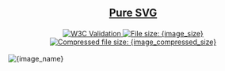 <h2><p align="center"><a href="{image_path}" title="View & Download {image_name}">Pure SVG</a></p></h2>
<div class="spoiler">
	<div class="spoiler_text" onclick="this.parentNode.classList.toggle('shown')"></div>
	<div class="spoiler_content">
		<div class="badges" align="center">
			<a href="https://validator.w3.org/nu/?showsource=yes&showoutline=yes&showimagereport=yes&doc=http%3A%2F%2Fsvg.n-panuhin.info%2FSVG%2F{image_url}%2F{image_path_url}" target="_blank">
				<img alt="W3C Validation" src="https://img.shields.io/w3c-validation/xml?preset=SVG%201.1%2C%20URL%2C%20XHTML%2C%20MathML%203.0&targetUrl=http%3A%2F%2Fn-panuhin.info%2Fredirect.php%3Fu%3Dhttp%3A%2F%2Fsvg.n-panuhin.info%2FSVG%2F{image_url2}%2F{image_path_url2}">
			</a>
			<a href="{image_path}" target="_blank" title="File size">
				<img alt="File size: {image_size}" src="https://img.shields.io/static/v1?cacheSeconds=10800&style=flat&label=File%20size&message={image_size_url}&color=0aa">
			</a>
			<a href="{image_path}" target="_blank" title="File size">
				<img alt="Compressed file size: {image_compressed_size}" src="https://img.shields.io/static/v1?cacheSeconds=10800&style=flat&label=Compressed&message={image_compressed_size_url}&color=bb0">
			</a>
		</div>
		<div>
			<br>
			<img src="{image_path}" alt="{image_name}" title="{image_name}">
			<br>
		</div>
	</div>
</div>